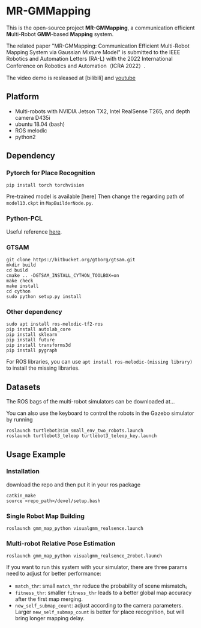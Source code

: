 # MR-GMMapping
<!-- 该项目是多机 GMM Submap 建图的工作 -->
This is the open-source project **MR-GMMapping**, a communication efficient **M**ulti-**R**obot **GMM**-based **Mapping** system.

The related paper "MR-GMMapping: Communication Efficient Multi-Robot Mapping System via Gaussian Mixture Model" is submitted to the IEEE Robotics and Automation Letters (RA-L) with the 2022 International Conference on Robotics and Automation（ICRA 2022）.

The video demo is resleased at [bilibili] and [youtube](https://www.youtube.com/watch?v=gIomG8qBk8U)

## Platform
- Multi-robots with NVIDIA Jetson TX2, Intel RealSense T265, and depth camera D435i
- ubuntu 18.04 (bash)
- ROS melodic
- python2
 
## Dependency

<!-- 项目基于 ROS 和 Python2
需要安装的库主要有 -->
### Pytorch for Place Recognition
```
pip install torch torchvision
```

Pre-trained model is available [here]
Then change the regarding path of `model13.ckpt` in `MapBuilderNode.py`.

### Python-PCL

Useful reference [here](https://python-pcl-fork.readthedocs.io/en/rc_patches4/install.html#install-python-pcl).

### GTSAM

```
git clone https://bitbucket.org/gtborg/gtsam.git
mkdir build
cd build
cmake .. -DGTSAM_INSTALL_CYTHON_TOOLBOX=on
make check
make install
cd cython
sudo python setup.py install
```

### Other dependency 
```
sudo apt install ros-melodic-tf2-ros
pip install autolab_core
pip install sklearn
pip install future
pip install transforms3d
pip install pygraph
```

For ROS libraries, you can use ```apt install ros-melodic-(missing library)``` to install the missing libraries.

## Datasets

The ROS bags of the multi-robot simulators can be downloaded at...

You can also use the keyboard to control the robots in the Gazebo simulator by running
```
roslaunch turtlebot3sim small_env_two_robots.launch 
roslaunch turtlebot3_teleop turtlebot3_teleop_key.launch
```

## Usage Example

### Installation
download the repo and then put it in your ros package
```
catkin_make
source <repo_path>/devel/setup.bash
```


### Single Robot Map Building
```
roslaunch gmm_map_python visualgmm_realsence.launch
```


### Multi-robot Relative Pose Estimation
```
roslaunch gmm_map_python visualgmm_realsence_2robot.launch
```
If you want to run this system with your simulator, there are three params need to adjust for better performance:
- `match_thr`: small `match_thr` reduce the probability of scene mismatch。
- `fitness_thr`: smaller `fitness_thr` leads to a better global map accuracy after the first map merging.
- `new_self_submap_count`: adjust according to the camera parameters. Larger `new_self_submap_count` is better for place recognition, but will bring longer mapping delay.


<!-- 先启动可视化和建图节点

```
roslaunch gmm_map_python visualgmm.launch
```

再播放相关的数据记录(得cd到.bag文件所在的文件夹中)

```
rosbag play --clock --keep-alive 30sec.bag
```

2021年更新:
我们现在新建了全新 rosbag,在rosbag 中增加了命名空间.运行方法.

```
roslaunch gmm_map_python visualgmm_realsence.launch
```

注意,要先在 visualgmm_realsence.launch 中28,29 行设置rosbag的路径.

rosbag 下载链接:

[https://cloud.tsinghua.edu.cn/f/ecc82823171e4a0aa20f/?dl=1](https://cloud.tsinghua.edu.cn/f/ecc82823171e4a0aa20f/?dl=1) -->
